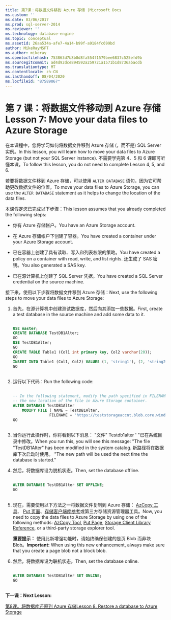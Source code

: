 ```yaml
---
title: 第7课：将数据文件移到 Azure 存储 |Microsoft Docs
ms.custom: ''
ms.date: 03/06/2017
ms.prod: sql-server-2014
ms.reviewer: ''
ms.technology: database-engine
ms.topic: conceptual
ms.assetid: 26aa534a-afe7-4a14-b99f-a9184fc699bd
author: MikeRayMSFT
ms.author: mikeray
ms.openlocfilehash: 753863d7b8b8d8fa554f1579bee6837c525efd9b
ms.sourcegitcommit: ad4d92dce894592a259721a1571b1d8736abacdb
ms.translationtype: MT
ms.contentlocale: zh-CN
ms.lasthandoff: 08/04/2020
ms.locfileid: "87589067"
---
```

# <a name="lesson-7-move-your-data-files-to-azure-storage"></a><span data-ttu-id="5b379-102">第 7 课：将数据文件移动到 Azure 存储</span><span class="sxs-lookup"><span data-stu-id="5b379-102">Lesson 7: Move your data files to Azure Storage</span></span>
  <span data-ttu-id="5b379-103">在本课程中，您将学习如何将数据文件移到 Azure 存储 (，而不是) SQL Server 实例。</span><span class="sxs-lookup"><span data-stu-id="5b379-103">In this lesson, you will learn how to move your data files to Azure Storage (but not your SQL Server instance).</span></span> <span data-ttu-id="5b379-104">不需要学完第 4、5 和 6 课即可听懂本课。</span><span class="sxs-lookup"><span data-stu-id="5b379-104">To follow this lesson, you do not need to complete Lesson 4, 5, and 6.</span></span>  
  
 <span data-ttu-id="5b379-105">若要将数据文件移到 Azure 存储，可以使用 `ALTER DATABASE` 语句，因为它可帮助更改数据文件的位置。</span><span class="sxs-lookup"><span data-stu-id="5b379-105">To move your data files to Azure Storage, you can use the `ALTER DATABASE` statement as it helps to change the location of the data files.</span></span>  
  
 <span data-ttu-id="5b379-106">本课假定您已完成以下步骤：</span><span class="sxs-lookup"><span data-stu-id="5b379-106">This lesson assumes that you already completed the following steps:</span></span>  
  
-   <span data-ttu-id="5b379-107">你有 Azure 存储帐户。</span><span class="sxs-lookup"><span data-stu-id="5b379-107">You have an Azure Storage account.</span></span>  
  
-   <span data-ttu-id="5b379-108">在 Azure 存储帐户下创建了容器。</span><span class="sxs-lookup"><span data-stu-id="5b379-108">You have created a container under your Azure Storage account.</span></span>  
  
-   <span data-ttu-id="5b379-109">已在容器上创建了具有读取、写入和列表权限的策略。</span><span class="sxs-lookup"><span data-stu-id="5b379-109">You have created a policy on a container with read, write, and list rights.</span></span> <span data-ttu-id="5b379-110">还生成了 SAS 密钥。</span><span class="sxs-lookup"><span data-stu-id="5b379-110">You also generated a SAS key.</span></span>  
  
-   <span data-ttu-id="5b379-111">已在源计算机上创建了 SQL Server 凭据。</span><span class="sxs-lookup"><span data-stu-id="5b379-111">You have created a SQL Server credential on the source machine.</span></span>  
  
 <span data-ttu-id="5b379-112">接下来，使用以下步骤将数据文件移到 Azure 存储：</span><span class="sxs-lookup"><span data-stu-id="5b379-112">Next, use the following steps to move your data files to Azure Storage:</span></span>  
  
1.  <span data-ttu-id="5b379-113">首先，在源计算机中创建测试数据库，然后向其添加一些数据。</span><span class="sxs-lookup"><span data-stu-id="5b379-113">First, create a test database in the source machine and add some data to it.</span></span>  
  
    ```sql  
  
    USE master;   
    CREATE DATABASE TestDB1Alter;   
    GO   
    USE TestDB1Alter;   
    GO   
    CREATE TABLE Table1 (Col1 int primary key, Col2 varchar(20));   
    GO   
    INSERT INTO Table1 (Col1, Col2) VALUES (1, 'string1'), (2, 'string2');   
    GO  
  
    ```  
  
2.  <span data-ttu-id="5b379-114">运行以下代码：</span><span class="sxs-lookup"><span data-stu-id="5b379-114">Run the following code:</span></span>  
  
    ```sql  
  
    -- In the following statement, modify the path specified in FILENAME to   
    -- the new location of the file in Azure Storage container.   
    ALTER DATABASE TestDB1Alter    
        MODIFY FILE ( NAME = TestDB1Alter,    
                    FILENAME = 'https://teststorageaccnt.blob.core.windows.net/testcontaineralter/TestDB1AlterData.mdf');   
    GO  
  
    ```  
  
3.  <span data-ttu-id="5b379-115">当你运行此操作时，你将看到以下消息： "文件" Testdb1alter ' "已在系统目录中修改。</span><span class="sxs-lookup"><span data-stu-id="5b379-115">When you run this, you will see this message: "The file "TestDB1Alter" has been modified in the system catalog.</span></span> <span data-ttu-id="5b379-116">新路径将在数据库下次启动时使用。 "</span><span class="sxs-lookup"><span data-stu-id="5b379-116">The new path will be used the next time the database is started."</span></span>  
  
4.  <span data-ttu-id="5b379-117">然后，将数据库设为脱机状态。</span><span class="sxs-lookup"><span data-stu-id="5b379-117">Then, set the database offline.</span></span>  
  
    ```sql  
  
    ALTER DATABASE TestDB1Alter SET OFFLINE;   
    GO  
  
    ```  
  
5.  <span data-ttu-id="5b379-118">现在，需要使用以下方法之一将数据文件复制到 Azure 存储： [AzCopy 工具](https://docs.microsoft.com/archive/blogs/windowsazurestorage/azcopy-uploadingdownloading-files-for-windows-azure-blobs)、 [Put 页面](https://msdn.microsoft.com/library/azure/ee691975.aspx)、[存储客户端库参考](https://msdn.microsoft.com/library/azure/dn261237.aspx)或第三方存储资源管理器工具。</span><span class="sxs-lookup"><span data-stu-id="5b379-118">Now, you need to copy the data files to Azure Storage by using one of the following methods: [AzCopy Tool](https://docs.microsoft.com/archive/blogs/windowsazurestorage/azcopy-uploadingdownloading-files-for-windows-azure-blobs), [Put Page](https://msdn.microsoft.com/library/azure/ee691975.aspx), [Storage Client Library Reference](https://msdn.microsoft.com/library/azure/dn261237.aspx), or a third-party storage explorer tool.</span></span>  
  
     <span data-ttu-id="5b379-119">**重要提示：** 使用此新增强功能时，请始终确保创建的是页 Blob 而非块 Blob。</span><span class="sxs-lookup"><span data-stu-id="5b379-119">**Important:** When using this new enhancement, always make sure that you create a page blob not a block blob.</span></span>  
  
6.  <span data-ttu-id="5b379-120">然后，将数据库设为联机状态。</span><span class="sxs-lookup"><span data-stu-id="5b379-120">Then, set the database online.</span></span>  
  
    ```sql  
  
    ALTER DATABASE TestDB1Alter SET ONLINE;   
    GO  
  
    ```  
  
 <span data-ttu-id="5b379-121">**下一课：**</span><span class="sxs-lookup"><span data-stu-id="5b379-121">**Next Lesson:**</span></span>  
  
 [<span data-ttu-id="5b379-122">第8课。将数据库还原到 Azure 存储</span><span class="sxs-lookup"><span data-stu-id="5b379-122">Lesson 8. Restore a database to Azure Storage</span></span>](lesson-7-restore-a-database-to-a-point-in-time.md)  
  
  
